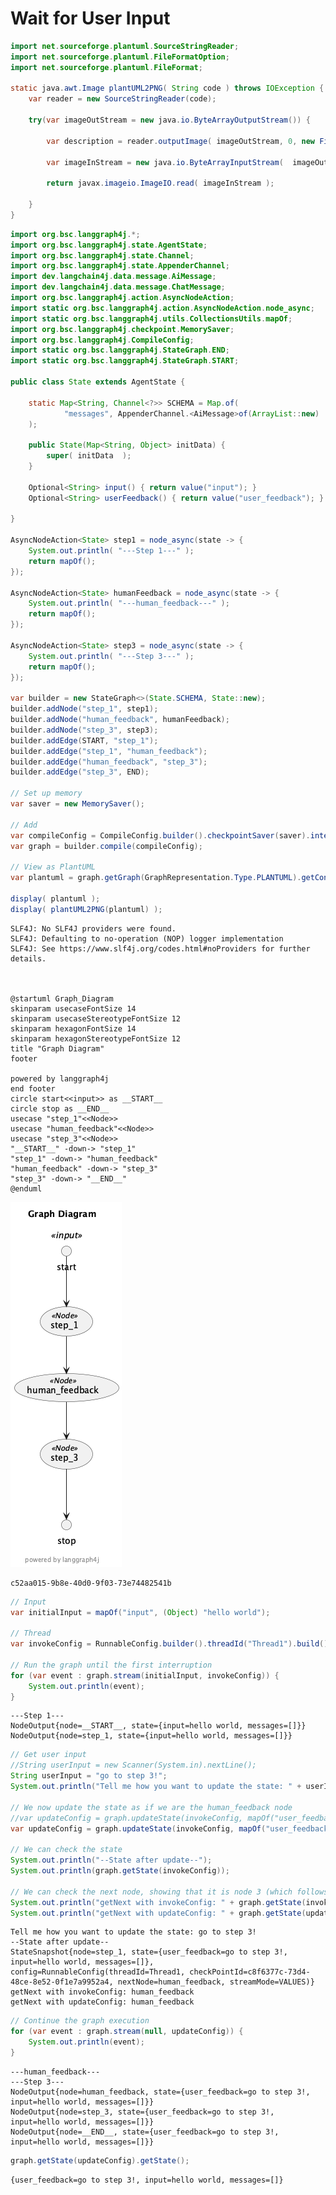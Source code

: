 # Wait for User Input


```java
import net.sourceforge.plantuml.SourceStringReader;
import net.sourceforge.plantuml.FileFormatOption;
import net.sourceforge.plantuml.FileFormat;

static java.awt.Image plantUML2PNG( String code ) throws IOException { 
    var reader = new SourceStringReader(code);

    try(var imageOutStream = new java.io.ByteArrayOutputStream()) {

        var description = reader.outputImage( imageOutStream, 0, new FileFormatOption(FileFormat.PNG));

        var imageInStream = new java.io.ByteArrayInputStream(  imageOutStream.toByteArray() );

        return javax.imageio.ImageIO.read( imageInStream );

    }
}

```


```java
import org.bsc.langgraph4j.*;
import org.bsc.langgraph4j.state.AgentState;
import org.bsc.langgraph4j.state.Channel;
import org.bsc.langgraph4j.state.AppenderChannel;
import dev.langchain4j.data.message.AiMessage;
import dev.langchain4j.data.message.ChatMessage;
import org.bsc.langgraph4j.action.AsyncNodeAction;
import static org.bsc.langgraph4j.action.AsyncNodeAction.node_async;
import static org.bsc.langgraph4j.utils.CollectionsUtils.mapOf;
import org.bsc.langgraph4j.checkpoint.MemorySaver;
import org.bsc.langgraph4j.CompileConfig;
import static org.bsc.langgraph4j.StateGraph.END;
import static org.bsc.langgraph4j.StateGraph.START;

public class State extends AgentState {

    static Map<String, Channel<?>> SCHEMA = Map.of(
            "messages", AppenderChannel.<AiMessage>of(ArrayList::new)
    );

    public State(Map<String, Object> initData) {
        super( initData  );
    }

    Optional<String> input() { return value("input"); } 
    Optional<String> userFeedback() { return value("user_feedback"); } 

}

AsyncNodeAction<State> step1 = node_async(state -> {
    System.out.println( "---Step 1---" );
    return mapOf();
});

AsyncNodeAction<State> humanFeedback = node_async(state -> {
    System.out.println( "---human_feedback---" );
    return mapOf();
});

AsyncNodeAction<State> step3 = node_async(state -> {
    System.out.println( "---Step 3---" );
    return mapOf();
});

var builder = new StateGraph<>(State.SCHEMA, State::new);
builder.addNode("step_1", step1);
builder.addNode("human_feedback", humanFeedback);
builder.addNode("step_3", step3);
builder.addEdge(START, "step_1");
builder.addEdge("step_1", "human_feedback");
builder.addEdge("human_feedback", "step_3");
builder.addEdge("step_3", END);

// Set up memory
var saver = new MemorySaver();

// Add
var compileConfig = CompileConfig.builder().checkpointSaver(saver).interruptBefore("human_feedback").build();
var graph = builder.compile(compileConfig);

// View as PlantUML 
var plantuml = graph.getGraph(GraphRepresentation.Type.PLANTUML).getContent();

display( plantuml );
display( plantUML2PNG(plantuml) );
```

    SLF4J: No SLF4J providers were found.
    SLF4J: Defaulting to no-operation (NOP) logger implementation
    SLF4J: See https://www.slf4j.org/codes.html#noProviders for further details.



    @startuml Graph_Diagram
    skinparam usecaseFontSize 14
    skinparam usecaseStereotypeFontSize 12
    skinparam hexagonFontSize 14
    skinparam hexagonStereotypeFontSize 12
    title "Graph Diagram"
    footer
    
    powered by langgraph4j
    end footer
    circle start<<input>> as __START__
    circle stop as __END__
    usecase "step_1"<<Node>>
    usecase "human_feedback"<<Node>>
    usecase "step_3"<<Node>>
    "__START__" -down-> "step_1"
    "step_1" -down-> "human_feedback"
    "human_feedback" -down-> "step_3"
    "step_3" -down-> "__END__"
    @enduml




    
![png](wait-user-input_files/wait-user-input_5_2.png)
    





    c52aa015-9b8e-40d0-9f03-73e74482541b




```java
// Input
var initialInput = mapOf("input", (Object) "hello world");

// Thread
var invokeConfig = RunnableConfig.builder().threadId("Thread1").build();

// Run the graph until the first interruption
for (var event : graph.stream(initialInput, invokeConfig)) {
    System.out.println(event);
}

```

    ---Step 1---
    NodeOutput{node=__START__, state={input=hello world, messages=[]}}
    NodeOutput{node=step_1, state={input=hello world, messages=[]}}



```java
// Get user input
//String userInput = new Scanner(System.in).nextLine();
String userInput = "go to step 3!";
System.out.println("Tell me how you want to update the state: " + userInput);

// We now update the state as if we are the human_feedback node
//var updateConfig = graph.updateState(invokeConfig, mapOf("user_feedback", userInput), "human_feedback");
var updateConfig = graph.updateState(invokeConfig, mapOf("user_feedback", userInput), null);

// We can check the state
System.out.println("--State after update--");
System.out.println(graph.getState(invokeConfig));

// We can check the next node, showing that it is node 3 (which follows human_feedback)
System.out.println("getNext with invokeConfig: " + graph.getState(invokeConfig).getNext());
System.out.println("getNext with updateConfig: " + graph.getState(updateConfig).getNext());
```

    Tell me how you want to update the state: go to step 3!
    --State after update--
    StateSnapshot{node=step_1, state={user_feedback=go to step 3!, input=hello world, messages=[]}, config=RunnableConfig(threadId=Thread1, checkPointId=c8f6377c-73d4-48ce-8e52-0f1e7a9952a4, nextNode=human_feedback, streamMode=VALUES)}
    getNext with invokeConfig: human_feedback
    getNext with updateConfig: human_feedback



```java
// Continue the graph execution
for (var event : graph.stream(null, updateConfig)) {
    System.out.println(event);
}
```

    ---human_feedback---
    ---Step 3---
    NodeOutput{node=human_feedback, state={user_feedback=go to step 3!, input=hello world, messages=[]}}
    NodeOutput{node=step_3, state={user_feedback=go to step 3!, input=hello world, messages=[]}}
    NodeOutput{node=__END__, state={user_feedback=go to step 3!, input=hello world, messages=[]}}



```java
graph.getState(updateConfig).getState();
```




    {user_feedback=go to step 3!, input=hello world, messages=[]}


